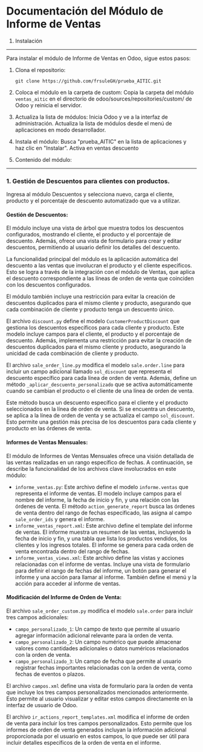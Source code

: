 Documentación del Módulo de Informe de Ventas
=============================================

1. Instalación
-------------

Para instalar el módulo de Informe de Ventas en Odoo, sigue estos pasos:

1. Clona el repositorio:
    ```
    git clone https://github.com/frsuleGH/prueba_AITIC.git
    ```
2. Coloca el módulo en la carpeta de custom:
    Copia la carpeta del módulo `ventas_aitic` en el directorio de odoo/sources/repositories/custom/ de Odoo y reinicia el servidor.
3. Actualiza la lista de módulos:
    Inicia Odoo y ve a la interfaz de administración. Actualiza la lista de módulos desde el menú de aplicaciones en modo desarrollador.
4. Instala el módulo:
    Busca "prueba_AITIC" en la lista de aplicaciones y haz clic en "Instalar".
    Activa en ventas descuento

2. Contenido del módulo:
---------------------

### 1. Gestión de Descuentos para clientes con productos.

Ingresa al módulo Descuentos y selecciona nuevo, carga el cliente, producto y el porcentaje de descuento automatizado que va a utilizar.

#### Gestión de Descuentos:

El módulo incluye una vista de árbol que muestra todos los descuentos configurados, mostrando el cliente, el producto y el porcentaje de descuento. Además, ofrece una vista de formulario para crear y editar descuentos, permitiendo al usuario definir los detalles del descuento.

La funcionalidad principal del módulo es la aplicación automática del descuento a las ventas que involucran el producto y el cliente especificos. Esto se logra a través de la integración con el módulo de Ventas, que aplica el descuento correspondiente a las líneas de orden de venta que coinciden con los descuentos configurados.

El módulo también incluye una restricción para evitar la creación de descuentos duplicados para el mismo cliente y producto, asegurando que cada combinación de cliente y producto tenga un descuento único.

El archivo `discount.py` define el modelo `CustomerProductDiscount` que gestiona los descuentos específicos para cada cliente y producto. Este modelo incluye campos para el cliente, el producto y el porcentaje de descuento. Además, implementa una restricción para evitar la creación de descuentos duplicados para el mismo cliente y producto, asegurando la unicidad de cada combinación de cliente y producto.

El archivo `sale_order_line.py` modifica el modelo `sale.order.line` para incluir un campo adicional llamado `sol_discount` que representa el descuento específico para cada línea de orden de venta. Además, define un método `_aplicar_descuento_personalizado` que se activa automáticamente cuando se cambian el producto o el cliente de una línea de orden de venta.

Este método busca un descuento específico para el cliente y el producto seleccionados en la línea de orden de venta. Si se encuentra un descuento, se aplica a la línea de orden de venta y se actualiza el campo `sol_discount`. Esto permite una gestión más precisa de los descuentos para cada cliente y producto en las órdenes de venta.

#### Informes de Ventas Mensuales:

El módulo de Informes de Ventas Mensuales ofrece una visión detallada de las ventas realizadas en un rango específico de fechas. A continuación, se describe la funcionalidad de los archivos clave involucrados en este módulo:

* `informe_ventas.py`: Este archivo define el modelo `informe.ventas` que representa el informe de ventas. El modelo incluye campos para el nombre del informe, la fecha de inicio y fin, y una relación con las órdenes de venta. El método `action_generate_report` busca las órdenes de venta dentro del rango de fechas especificado, las asigna al campo `sale_order_ids` y genera el informe.
* `informe_ventas_report.xml`: Este archivo define el template del informe de ventas. El informe muestra un resumen de las ventas, incluyendo la fecha de inicio y fin, y una tabla que lista los productos vendidos, los clientes y los ingresos totales. El informe se genera para cada orden de venta encontrada dentro del rango de fechas.
* `informe_ventas_views.xml`: Este archivo define las vistas y acciones relacionadas con el informe de ventas. Incluye una vista de formulario para definir el rango de fechas del informe, un botón para generar el informe y una acción para llamar al informe. También define el menú y la acción para acceder al informe de ventas.

#### Modificación del Informe de Orden de Venta:

El archivo `sale_order_custom.py` modifica el modelo `sale.order` para incluir tres campos adicionales:

* `campo_personalizado_1`: Un campo de texto que permite al usuario agregar información adicional relevante para la orden de venta.
* `campo_personalizado_2`: Un campo numérico que puede almacenar valores como cantidades adicionales o datos numéricos relacionados con la orden de venta.
* `campo_personalizado_3`: Un campo de fecha que permite al usuario registrar fechas importantes relacionadas con la orden de venta, como fechas de eventos o plazos.

El archivo `campos.xml` define una vista de formulario para la orden de venta que incluye los tres campos personalizados mencionados anteriormente. Esto permite al usuario visualizar y editar estos campos directamente en la interfaz de usuario de Odoo.

El archivo `ir_actions_report_templates.xml` modifica el informe de orden de venta para incluir los tres campos personalizados. Esto permite que los informes de orden de venta generados incluyan la información adicional proporcionada por el usuario en estos campos, lo que puede ser útil para incluir detalles específicos de la orden de venta en el informe.
